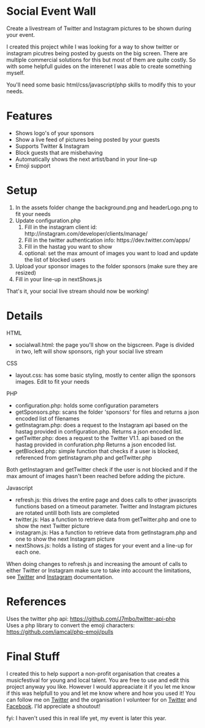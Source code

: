 Social Event Wall
==========

Create a livestream of Twitter and Instagram pictures to be shown during your event.

I created this project while I was looking for a way to show twitter or instagram picutres being posted by guests on the big screen. There are multiple commercial solutions for this but most of them are quite costly. So with some helpfull guides on the interenet I was able to create something myself.

You'll need some basic html/css/javascript/php skills to modify this to your needs.

Features
==========
<ul>
<li>Shows logo's of your sponsors</li>
<li>Show a live feed of pictures being posted by your guests</li>
<li>Supports Twitter & Instagram</li>
<li>Block guests that are misbehaving</li>
<li>Automatically shows the next artist/band in your line-up</li>
<li>Emoji support</li>
</ul>

Setup
==========
<ol>
<li>In the assets folder change the background.png and headerLogo.png to fit your needs</li>
<li> Update configuration.php
  <ol><li>Fill in the instagram client id: http://instagram.com/developer/clients/manage/</li>
  <li>Fill in the twitter authentication info: https://dev.twitter.com/apps/</li>
  <li>Fill in the hastag you want to show</li>
  <li>optional: set the max amount of images you want to load and update the list of blocked users</li></ol></li>
<li> Upload your sponsor images to the folder sponsors (make sure they are resized)</li>
<li> Fill in your line-up in nextShows.js</li>
</ol>

That's it, your social live stream should now be working!

Details
==========

HTML
<ul>
<li>socialwall.html: the page you'll show on the bigscreen. Page is divided in two, left will show sponsors, righ your social live stream</li>
</ul>

CSS
<ul>
<li>layout.css: has some basic styling, mostly to center allign the sponsors images. Edit to fit your needs</li>
</ul>

PHP
<ul>
<li>configuration.php: holds some configuration parameters</li>
<li>getSponsors.php: scans the folder 'sponsors' for files and returns a json encoded list of filenames</li>
<li>getInstagram.php: does a request to the Instagram api based on the hastag provided in configuration.php. Returns a json encoded list.</li>
<li>getTwitter.php: does a request to the Twitter V1.1. api based on the hastag provided in confuration.php Returns a json encoded list.</li>
<li>getBlocked.php: simple function that checks if a user is blocked, referenced from getInstagram.php and getTwitter.php</li>
</ul>
Both getInstagram and getTwitter check if the user is not blocked and if the max amount of images hasn't been reached before adding the picture. 

Javascript

<ul>
<li>refresh.js: this drives the entire page and does calls to other javascripts functions based on a timeout parameter. Twitter and Instagram pictures are rotated untill both lists are completed</li>
<li>twitter.js: Has a function to retrieve data from getTwitter.php and one to show the next Twitter picture</li>
<li>instagram.js: Has a function to retrieve data from getInstagram.php and one to show the next Instagram picture</li>
<li>nextShows.js: holds a listing of stages for your event and a line-up for each one.</li>
</ul>

When doing changes to refresh.js and increasing the amount of calls to either Twitter or Instagram make sure to take into account the limitations, see <a href="https://dev.twitter.com/rest/public/rate-limiting">Twitter</a> and <a href="http://instagram.com/developer/limits/">Instagram</a> documentation.

References
==========
Uses the twitter php api: https://github.com/J7mbo/twitter-api-php<br/>
Uses a php library to convert the emoji characters: https://github.com/iamcal/php-emoji/pulls

Final Stuff
==========
I created this to help support a non-profit organisation that creates a musicfestival for young and local talent. You are free to use and edit this project anyway you like. However I would appreaciate it if you let me know if this was helpfull to you and let me know where and how you used it!
You can follow me on <a href="http://twitter.com/jorisspruyt">Twitter</a> and the organisation I volunteer for on <a href="http://twitter.com/Slorarock">Twitter</a> and <a href="http://facebook.com/Slorarock">Facebook</a>. I'ld appreciate a shoutout!<br/>

fyi: I haven't used this in real life yet, my event is later this year.



